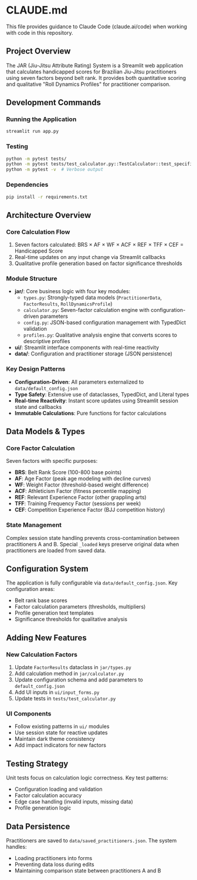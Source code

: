 # CLAUDE.md

This file provides guidance to Claude Code (claude.ai/code) when working with code in this repository.

## Project Overview

The JAR (Jiu-Jitsu Attribute Rating) System is a Streamlit web application that calculates handicapped scores for Brazilian Jiu-Jitsu practitioners using seven factors beyond belt rank. It provides both quantitative scoring and qualitative "Roll Dynamics Profiles" for practitioner comparison.

## Development Commands

### Running the Application
```bash
streamlit run app.py
```

### Testing
```bash
python -m pytest tests/
python -m pytest tests/test_calculator.py::TestCalculator::test_specific_method  # Single test
python -m pytest -v  # Verbose output
```

### Dependencies
```bash
pip install -r requirements.txt
```

## Architecture Overview

### Core Calculation Flow
1. Seven factors calculated: BRS × AF × WF × ACF × REF × TFF × CEF = Handicapped Score
2. Real-time updates on any input change via Streamlit callbacks
3. Qualitative profile generation based on factor significance thresholds

### Module Structure
- **jar/**: Core business logic with four key modules:
  - `types.py`: Strongly-typed data models (`PractitionerData`, `FactorResults`, `RollDynamicsProfile`)
  - `calculator.py`: Seven-factor calculation engine with configuration-driven parameters
  - `config.py`: JSON-based configuration management with TypedDict validation
  - `profiles.py`: Qualitative analysis engine that converts scores to descriptive profiles
- **ui/**: Streamlit interface components with real-time reactivity
- **data/**: Configuration and practitioner storage (JSON persistence)

### Key Design Patterns
- **Configuration-Driven**: All parameters externalized to `data/default_config.json`
- **Type Safety**: Extensive use of dataclasses, TypedDict, and Literal types
- **Real-time Reactivity**: Instant score updates using Streamlit session state and callbacks
- **Immutable Calculations**: Pure functions for factor calculations

## Data Models & Types

### Core Factor Calculation
Seven factors with specific purposes:
- **BRS**: Belt Rank Score (100-800 base points)
- **AF**: Age Factor (peak age modeling with decline curves)
- **WF**: Weight Factor (threshold-based weight difference)
- **ACF**: Athleticism Factor (fitness percentile mapping)
- **REF**: Relevant Experience Factor (other grappling arts)
- **TFF**: Training Frequency Factor (sessions per week)
- **CEF**: Competition Experience Factor (BJJ competition history)

### State Management
Complex session state handling prevents cross-contamination between practitioners A and B. Special `_loaded` keys preserve original data when practitioners are loaded from saved data.

## Configuration System

The application is fully configurable via `data/default_config.json`. Key configuration areas:
- Belt rank base scores
- Factor calculation parameters (thresholds, multipliers)
- Profile generation text templates
- Significance thresholds for qualitative analysis

## Adding New Features

### New Calculation Factors
1. Update `FactorResults` dataclass in `jar/types.py`
2. Add calculation method in `jar/calculator.py`
3. Update configuration schema and add parameters to `default_config.json`
4. Add UI inputs in `ui/input_forms.py`
5. Update tests in `tests/test_calculator.py`

### UI Components
- Follow existing patterns in `ui/` modules
- Use session state for reactive updates
- Maintain dark theme consistency
- Add impact indicators for new factors

## Testing Strategy

Unit tests focus on calculation logic correctness. Key test patterns:
- Configuration loading and validation
- Factor calculation accuracy
- Edge case handling (invalid inputs, missing data)
- Profile generation logic

## Data Persistence

Practitioners are saved to `data/saved_practitioners.json`. The system handles:
- Loading practitioners into forms
- Preventing data loss during edits
- Maintaining comparison state between practitioners A and B
